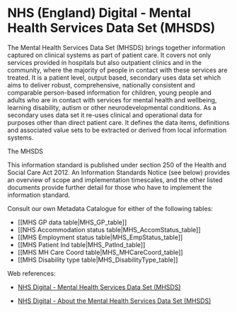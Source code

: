 # NHS (England) Digital - Mental Health Services Data Set (MHSDS)


The Mental Health Services Data Set (MHSDS) brings together information captured on clinical systems as part of patient care. It covers not only services provided in hospitals but also outpatient clinics and in the community, where the majority of people in contact with these services are treated. It is a patient level, output based, secondary uses data set which aims to deliver robust, comprehensive, nationally consistent and comparable person-based information for children, young people and adults who are in contact with services for mental health and wellbeing, learning disability, autism or other neurodevelopmental conditions.  As a secondary uses data set it re-uses clinical and operational data for purposes other than direct patient care. It defines the data items, definitions and associated value sets to be extracted or derived from local information systems.

The MHSDS 

This information standard is published under section 250 of the Health and Social Care Act 2012. An Information Standards Notice (see below) provides an overview of scope and implementation timescales, and the other listed documents provide further detail for those who have to implement the information standard.

Consult our own Metadata Catalogue for either of the following tables:

  *  [[MHS GP data table|MHS_GP_table]] 
  *  [[NHS Accommodation status table|MHS_AccomStatus_table]]
  *  [[MHS Employment status table|MHS_EmpStatus_table]]
  *  [[MHS Patient Ind table|MHS_PatInd_table]]
  *  [[MHS MH Care Coord table|MHS_MHCareCoord_table]]
  *  [[MHS Disability type table|MHS_DisabilityType_table]]

Web references:

*  [NHS Digital - Mental Health Services Data Set (MHSDS)](https://digital.nhs.uk/coronavirus/vaccinations/training-and-onboarding/point-of-care/national-immunisation-management-service-nims-app)

*  [NHS Digital - About the Mental Health Services Data Set (MHSDS)](https://digital.nhs.uk/data-and-information/data-collections-and-data-sets/data-sets/mental-health-services-data-set/about)